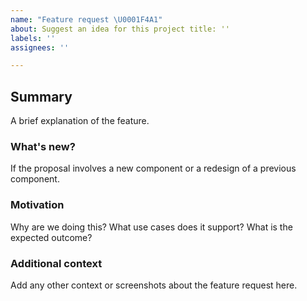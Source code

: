 ```yaml
---
name: "Feature request \U0001F4A1"
about: Suggest an idea for this project title: ''
labels: ''
assignees: ''

---
```


## Summary

A brief explanation of the feature.

### What's new?

If the proposal involves a new component or a redesign of a previous component.

### Motivation

Why are we doing this? What use cases does it support? What is the expected outcome?

### Additional context

Add any other context or screenshots about the feature request here.
